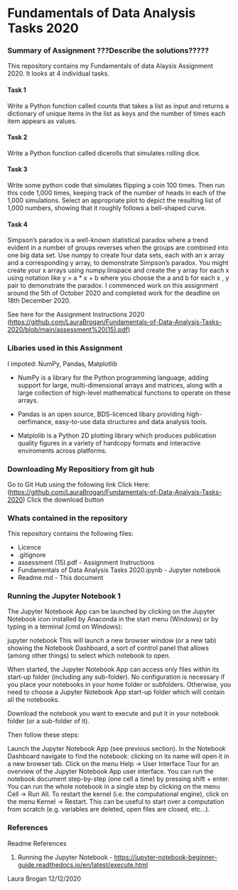 # Fundamentals of Data Analysis Tasks 2020

### Summary of Assignment  ???Describe the solutions?????

This repository contains my Fundamentals of data Alaysis Assignment 2020. It looks at 4 individual tasks.

#### Task 1 
Write a Python function called counts that takes a list as input and returns a dictionary of unique items in the list as keys and the number of times each item appears as values.

#### Task 2

Write a Python function called dicerolls that simulates rolling dice.

#### Task 3
Write some python code that simulates flipping a coin 100 times. Then run this code 1,000 times, keeping track
of the number of heads in each of the 1,000 simulations. Select an appropriate plot to depict the resulting list of 1,000 numbers, showing that it roughly follows a bell-shaped curve.

#### Task 4

Simpson’s paradox is a well-known statistical paradox where a trend evident in a number of groups reverses when the groups are combined into one big data set. Use numpy to create four data sets, each with an x array and a corresponding y array, to demonstrate Simpson’s paradox. You might create your x arrays using numpy.linspace and create the y array for each
x using notation like y = a * x + b where you choose the a and b for each x , y pair to demonstrate the paradox.
I commenced work on this assignment around the 5th of October 2020 and completed work for the deadline on 18th December 2020.

See here for the Assignment Instructions 2020 (https://github.com/LauraBrogan/Fundamentals-of-Data-Analysis-Tasks-2020/blob/main/assessment%20(15).pdf)

### Libaries used in this Assignment
I impoted: NumPy, Pandas, Matplotlib

* NumPy is a library for the Python programming language, adding support for large, multi-dimensional arrays and matrices, along with a   large collection of high-level mathematical functions to operate on these arrays. 

* Pandas is an open source, BDS-licenced libary providing high-oerfimance, easy-to-use data structures and data analysis tools.

* Matplolib is a Python 2D plotting library which produces publication quality figures in a variety of hardcopy formats and interactive enviroments across platforms.

### Downloading My Repositiory from git hub
Go to Git Hub using the following link Click Here:(https://github.com/LauraBrogan/Fundamentals-of-Data-Analysis-Tasks-2020)
Click the download button

### Whats contained in the repository

This repository contains the following files:
+ Licence
+ .gitignore
+ assessment (15).pdf - Assignment Instructions
+ Fundamentals of Data Analysis Tasks 2020.ipynb - Jupyter notebook
+ Readme.md - This document


### Running the Jupyter Notebook **1**
The Jupyter Notebook App can be launched by clicking on the Jupyter Notebook icon installed by Anaconda in the start menu (Windows) or by typing in a terminal (cmd on Windows):

jupyter notebook This will launch a new browser window (or a new tab) showing the Notebook Dashboard, a sort of control panel that allows (among other things) to select which notebook to open.

When started, the Jupyter Notebook App can access only files within its start-up folder (including any sub-folder). No configuration is necessary if you place your notebooks in your home folder or subfolders. Otherwise, you need to choose a Jupyter Notebook App start-up folder which will contain all the notebooks.

Download the notebook you want to execute and put it in your notebook folder (or a sub-folder of it).

Then follow these steps:

Launch the Jupyter Notebook App (see previous section). In the Notebook Dashboard navigate to find the notebook: clicking on its name will open it in a new browser tab. Click on the menu Help -> User Interface Tour for an overview of the Jupyter Notebook App user interface. You can run the notebook document step-by-step (one cell a time) by pressing shift + enter. You can run the whole notebook in a single step by clicking on the menu Cell -> Run All. To restart the kernel (i.e. the computational engine), click on the menu Kernel -> Restart. This can be useful to start over a computation from scratch (e.g. variables are deleted, open files are closed, etc…).

### References
Readme References
1. Running the Jupyter Notebook - https://jupyter-notebook-beginner-guide.readthedocs.io/en/latest/execute.html

Laura Brogan 12/12/2020

